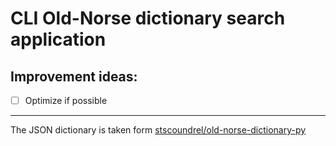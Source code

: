 # CLI Old-Norse dictionary search application

## Improvement ideas:
 * [ ] Optimize if possible

---
The JSON dictionary is taken form [stscoundrel/old-norse-dictionary-py](https://github.com/stscoundrel/old-norse-dictionary-py)
